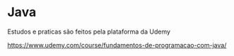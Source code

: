 # Java


Estudos e praticas são feitos pela plataforma da Udemy

https://www.udemy.com/course/fundamentos-de-programacao-com-java/
